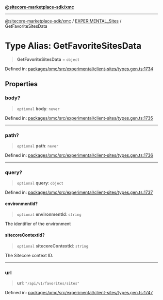 [**@sitecore-marketplace-sdk/xmc**](../../../../README.md)

***

[@sitecore-marketplace-sdk/xmc](../../../../README.md) / [EXPERIMENTAL\_Sites](../README.md) / GetFavoriteSitesData

# Type Alias: GetFavoriteSitesData

> **GetFavoriteSitesData** = `object`

Defined in: [packages/xmc/src/experimental/client-sites/types.gen.ts:1734](https://github.com/Sitecore/marketplace-sdk/blob/main/packages/xmc/src/experimental/client-sites/types.gen.ts#L1734)

## Properties

### body?

> `optional` **body**: `never`

Defined in: [packages/xmc/src/experimental/client-sites/types.gen.ts:1735](https://github.com/Sitecore/marketplace-sdk/blob/main/packages/xmc/src/experimental/client-sites/types.gen.ts#L1735)

***

### path?

> `optional` **path**: `never`

Defined in: [packages/xmc/src/experimental/client-sites/types.gen.ts:1736](https://github.com/Sitecore/marketplace-sdk/blob/main/packages/xmc/src/experimental/client-sites/types.gen.ts#L1736)

***

### query?

> `optional` **query**: `object`

Defined in: [packages/xmc/src/experimental/client-sites/types.gen.ts:1737](https://github.com/Sitecore/marketplace-sdk/blob/main/packages/xmc/src/experimental/client-sites/types.gen.ts#L1737)

#### environmentId?

> `optional` **environmentId**: `string`

The identifier of the environment

#### sitecoreContextId?

> `optional` **sitecoreContextId**: `string`

The Sitecore context ID.

***

### url

> **url**: `"/api/v1/favorites/sites"`

Defined in: [packages/xmc/src/experimental/client-sites/types.gen.ts:1747](https://github.com/Sitecore/marketplace-sdk/blob/main/packages/xmc/src/experimental/client-sites/types.gen.ts#L1747)
